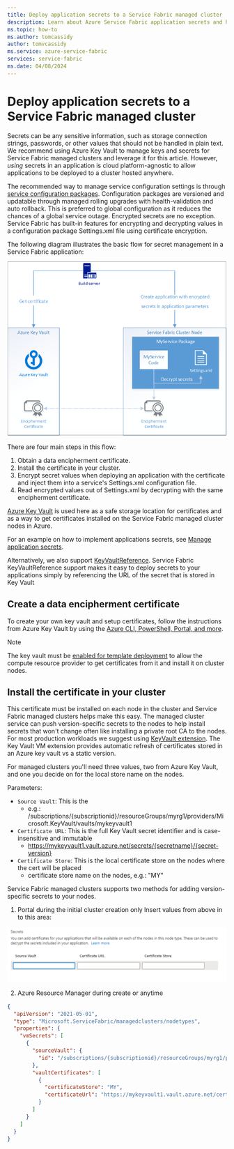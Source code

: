 ```yaml
---
title: Deploy application secrets to a Service Fabric managed cluster
description: Learn about Azure Service Fabric application secrets and how to deploy them to a managed cluster
ms.topic: how-to
ms.author: tomcassidy
author: tomvcassidy
ms.service: azure-service-fabric
services: service-fabric
ms.date: 04/08/2024
---
```


# Deploy application secrets to a Service Fabric managed cluster

Secrets can be any sensitive information, such as storage connection strings, passwords, or other values that should not be handled in plain text. We recommend using Azure Key Vault to manage keys and secrets for Service Fabric managed clusters and leverage it for this article. However, *using* secrets in an application is cloud platform-agnostic to allow applications to be deployed to a cluster hosted anywhere.

The recommended way to manage service configuration settings is through [service configuration packages][config-package]. Configuration packages are versioned and updatable through managed rolling upgrades with health-validation and auto rollback. This is preferred to global configuration as it reduces the chances of a global service outage. Encrypted secrets are no exception. Service Fabric has built-in features for encrypting and decrypting values in a configuration package Settings.xml file using certificate encryption.

The following diagram illustrates the basic flow for secret management in a Service Fabric application:

![secret management overview][overview]

There are four main steps in this flow:

1. Obtain a data encipherment certificate.
2. Install the certificate in your cluster.
3. Encrypt secret values when deploying an application with the certificate and inject them into a service's Settings.xml configuration file.
4. Read encrypted values out of Settings.xml by decrypting with the same encipherment certificate. 

[Azure Key Vault][key-vault-get-started] is used here as a safe storage location for certificates and as a way to get certificates installed on the Service Fabric managed cluster nodes in Azure.

For an example on how to implement applications secrets, see [Manage application secrets](service-fabric-application-secret-management.md).

Alternatively, we also support [KeyVaultReference](service-fabric-keyvault-references.md). Service Fabric KeyVaultReference support makes it easy to deploy secrets to your applications simply by referencing the URL of the secret that is stored in Key Vault

## Create a data encipherment certificate
To create your own key vault and setup certificates, follow the instructions from Azure Key Vault by using the [Azure CLI, PowerShell, Portal, and more][key-vault-certs].

>[!NOTE]
> The key vault must be [enabled for template deployment](../key-vault/general/manage-with-cli2.md#setting-key-vault-advanced-access-policies) to allow the compute resource provider to get certificates from it and install it on cluster nodes.

## Install the certificate in your cluster
This certificate must be installed on each node in the cluster and Service Fabric managed clusters helps make this easy. The managed cluster service can push version-specific secrets to the nodes to help install secrets that won't change often like installing a private root CA to the nodes. For most production workloads we suggest using [KeyVault extension][key-vault-windows]. The Key Vault VM extension provides automatic refresh of certificates stored in an Azure key vault vs a static version.

For managed clusters you'll need three values, two from Azure Key Vault, and one you decide on for the local store name on the nodes.

Parameters: 
* `Source Vault`: This is the 
    * e.g.:  /subscriptions/{subscriptionid}/resourceGroups/myrg1/providers/Microsoft.KeyVault/vaults/mykeyvault1
* `Certificate URL`: This is the full Key Vault secret identifier and is case-insensitive and immutable
    * https://mykeyvault1.vault.azure.net/secrets/{secretname}/{secret-version}
* `Certificate Store`: This is the local certificate store on the nodes where the cert will be placed
    * certificate store name on the nodes, e.g.: "MY"

Service Fabric managed clusters supports two methods for adding version-specific secrets to your nodes.

1. Portal during the initial cluster creation only
Insert values from above in to this area:

![portal secrets input][sfmc-secrets]

2. Azure Resource Manager during create or anytime

```json
{
  "apiVersion": "2021-05-01",
  "type": "Microsoft.ServiceFabric/managedclusters/nodetypes",
  "properties": {
    "vmSecrets": [
      {
        "sourceVault": {
          "id": "/subscriptions/{subscriptionid}/resourceGroups/myrg1/providers/Microsoft.KeyVault/vaults/mykeyvault1"
        },
        "vaultCertificates": [
          {
            "certificateStore": "MY",
            "certificateUrl": "https://mykeyvault1.vault.azure.net/certificates/{certificatename}/{secret-version}"
          }
        ]
      }
    ]
  }
}
```

<!-- Links -->
[key-vault-get-started]:../key-vault/general/overview.md
[key-vault-certs]: ../key-vault/certificates/quick-create-cli.md
[config-package]: service-fabric-application-and-service-manifests.md
[key-vault-windows]: ../virtual-machines/extensions/key-vault-windows.md

<!-- Images -->
[overview]:./media/service-fabric-application-and-service-security/overview.png
[sfmc-secrets]:./media/how-to-managed-cluster-application-secrets/sfmc-secrets.png
